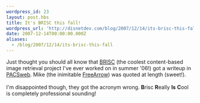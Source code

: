 ```yaml
---
wordpress_id: 23
layout: post.hbs
title: It's BRISC this fall!
wordpress_url: 'http://disnetdev.com/blog/2007/12/14/its-brisc-this-fall/'
date: 2007-12-14T00:00:00.000Z
aliases:
  - /blog/2007/12/14/its-brisc-this-fall
---
```

Just thought you should all know that <a href="http://brisc.sf.net">BRISC</a> (the coolest content-based image retrieval project I've ever worked on in summer '06!) got a writeup in <a href="http://www.dimag.com/pacsweb/newsupdate/showArticle.jhtml?articleID=202804064">PACSweb</a>. Mike (the inimitable <a href="http://freearrow.com/blog/">FreeArrow</a>) was quoted at length (sweet!).<br /><br />I'm disappointed though, they got the acronym wrong. <b>B</b>risc <b>R</b>eally <b>Is</b> <b>C</b>ool is completely professional sounding! <br /><br />
